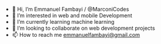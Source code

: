 - 👋 Hi, I’m Emmanuel Fambayi / @MarconiCodes
- 👀 I’m interested in web and mobile Development
- 🌱 I’m currently learning machine learning
- 💞️ I’m looking to collaborate on web development projects
- 📫 How to reach me emmanuelfambayi@gmail.com

<!---
MarconiCodes/MarconiCodes is a ✨ special ✨ repository because its `README.md` (this file) appears on your GitHub profile.
You can click the Preview link to take a look at your changes.
--->

